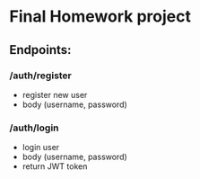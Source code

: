 # Final Homework project

## **Endpoints:**

### /auth/register 
* register new user
* body (username, password)

### /auth/login
* login user
* body (username, password)
* return JWT token 
